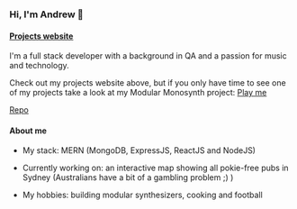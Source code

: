 ### Hi, I'm Andrew 👋

#### [Projects website](https://andrewmiller-projects.netlify.app/)

I'm a full stack developer with a background in QA and a passion for music and technology.

Check out my projects website above, but if you only have time to see one of my projects take a look at my Modular Monosynth project: [Play me](https://modular-monosynth.netlify.app/)

[Repo](https://github.com/ansimil/react-modular)


#### About me

- My stack: MERN (MongoDB, ExpressJS, ReactJS and NodeJS)

- Currently working on: an interactive map showing all pokie-free pubs in Sydney (Australians have a bit of a gambling problem ;) )

- My hobbies: building modular synthesizers, cooking and football 
